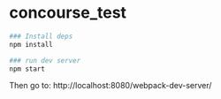 # concourse_test

```bash
### Install deps
npm install

### run dev server
npm start
```
Then go to: http://localhost:8080/webpack-dev-server/
